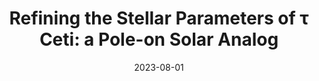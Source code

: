 ---
title: 'Refining the Stellar Parameters of τ Ceti: a Pole-on Solar Analog'
collection: publications
category: manuscripts
# permalink: /publication/tau-ceti
permalink: 'https://iopscience.iop.org/article/10.3847/1538-3881/ace906/pdf'
# excerpt: 'This paper is about the number 1. The number 2 is left for future work.'
date: 2023-08-01
venue: 'Astronomical Journal'
# paperurl: 'https://iopscience.iop.org/article/10.3847/1538-3881/ace906/pdf'
# bibtexurl: 'http://academicpages.github.io/files/bibtex1.bib'
citation: 'Korolik, M., Roettenbacher, R. M., Fischer, D. A., et al. 2023, AJ, 166, 123'
---